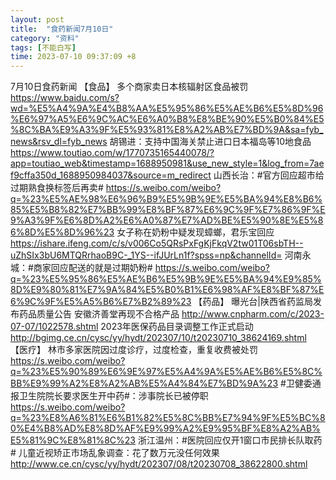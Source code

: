 ```yaml
---
layout: post
title:  "食药新闻7月10日"
category: "资料"
tags: [不能白写]
time: 2023-07-10 09:37:09 +8
---
```

7月10日食药新闻
【食品】
多个商家卖日本核辐射区食品被罚 https://www.baidu.com/s?wd=%E5%A4%9A%E4%B8%AA%E5%95%86%E5%AE%B6%E5%8D%96%E6%97%A5%E6%9C%AC%E6%A0%B8%E8%BE%90%E5%B0%84%E5%8C%BA%E9%A3%9F%E5%93%81%E8%A2%AB%E7%BD%9A&sa=fyb_news&rsv_dl=fyb_news
胡锡进：支持中国海关禁止进口日本福岛等10地食品 https://www.toutiao.com/w/1770735165440078/?app=toutiao_web&timestamp=1688950981&use_new_style=1&log_from=7aef9cffa350d_1688950984037&source=m_redirect
山西长治：#官方回应超市给过期熟食换标签后再卖# https://s.weibo.com/weibo?q=%23%E5%AE%98%E6%96%B9%E5%9B%9E%E5%BA%94%E8%B6%85%E5%B8%82%E7%BB%99%E8%BF%87%E6%9C%9F%E7%86%9F%E9%A3%9F%E6%8D%A2%E6%A0%87%E7%AD%BE%E5%90%8E%E5%86%8D%E5%8D%96%23
女子称在奶粉中疑发现蟑螂，君乐宝回应 https://ishare.ifeng.com/c/s/v006Co5QRsPxFgKjFkqV2tw01T06sbTH--uZhSIx3bU6MTQRrhaoB9C-_1YS--ifJUrLn1f?spss=np&channelId=
河南永城：#商家回应配送的就是过期奶粉# https://s.weibo.com/weibo?q=%23%E5%95%86%E5%AE%B6%E5%9B%9E%E5%BA%94%E9%85%8D%E9%80%81%E7%9A%84%E5%B0%B1%E6%98%AF%E8%BF%87%E6%9C%9F%E5%A5%B6%E7%B2%89%23
【药品】
曝光台|陕西省药监局发布药品质量公告 安徽济善堂再现不合格产品 http://www.cnpharm.com/c/2023-07-07/1022578.shtml
2023年医保药品目录调整工作正式启动 http://bgimg.ce.cn/cysc/yy/hydt/202307/10/t20230710_38624169.shtml
【医疗】
林市多家医院因过度诊疗，过度检查，重复收费被处罚 https://s.weibo.com/weibo?q=%23%E5%90%89%E6%9E%97%E5%A4%9A%E5%AE%B6%E5%8C%BB%E9%99%A2%E8%A2%AB%E5%A4%84%E7%BD%9A%23
#卫健委通报卫生院院长要求医生开中药#：涉事院长已被停职 https://s.weibo.com/weibo?q=%23%E8%A6%81%E6%B1%82%E5%8C%BB%E7%94%9F%E5%BC%80%E4%B8%AD%E8%8D%AF%E9%99%A2%E9%95%BF%E8%A2%AB%E5%81%9C%E8%81%8C%23
浙江温州：#医院回应仅开1窗口市民排长队取药# 
儿童近视矫正市场乱象调查：花了数万元没任何效果 http://www.ce.cn/cysc/yy/hydt/202307/08/t20230708_38622800.shtml